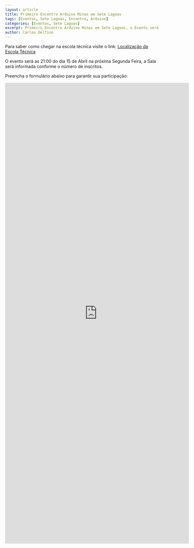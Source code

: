 ```yaml
---
layout: article
title: Primeiro Encontro Arduino Minas em Sete Lagoas
tags: [Eventos, Sete Lagoas, Encontro, Arduino]
categories: [Eventos, Sete Lagoas]
excerpt: Primeiro Encontro Arduino Minas em Sete Lagoas, o Evento será na Escola Técnica de Sete Lagoas, no dia 15 de Abril, próxima segunda feira, as 21:00
author: Carlos Delfino
---
```

Para saber como chegar na escola técnica visite o link: [Localização da Escola Técnica](https://plus.google.com/102847971676969076291/about?gl=br&hl=pt)

O evento será as 21:00 do dia 15 de Abril na próxima Segunda Feira, a Sala será informada conforme 
o número de inscritos.

Preencha o formulário abaixo para garantir sua participação:
<iframe src="https://docs.google.com/a/carlosdelfino.eti.br/forms/d/1YiM1J7FhdyIcFQLIBBvpU0vywyas4Y9OXsUZGBH764c/viewform?embedded=true" 
	width="600" height="1500px" frameborder="0" marginheight="0" marginwidth="0">Carregando...</iframe>
